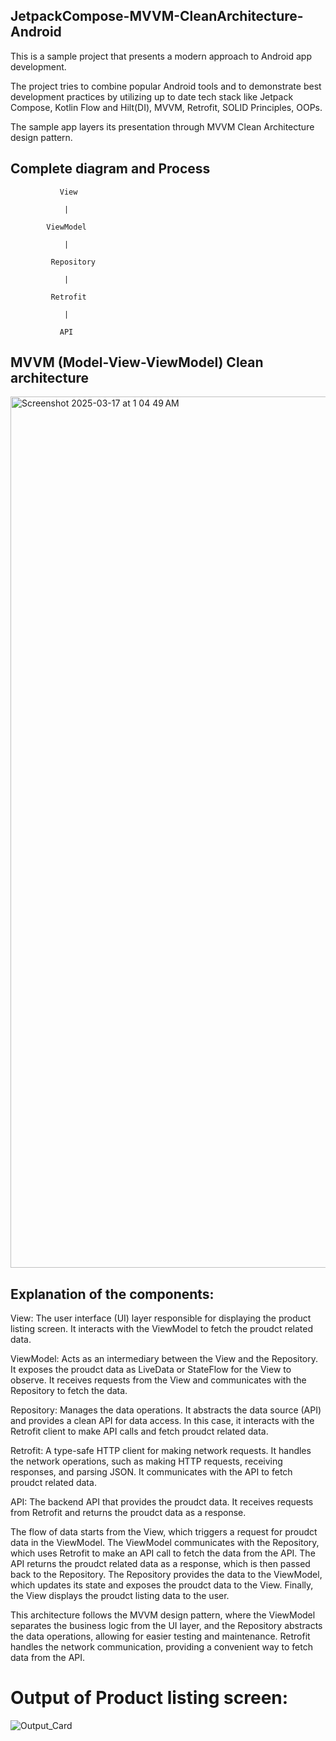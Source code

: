 ## JetpackCompose-MVVM-CleanArchitecture-Android

This is a sample project that presents a modern approach to Android app development.

The project tries to combine popular Android tools and to demonstrate best development practices by utilizing up to date tech stack like Jetpack Compose, Kotlin Flow and Hilt(DI), MVVM, Retrofit, SOLID Principles, OOPs.

The sample app layers its presentation through MVVM Clean Architecture design pattern.


## Complete diagram and Process 
        
               View        
       
                |
   
            ViewModel     
  
                |
        
             Repository    
        
                |
        
             Retrofit      
        
                |
        
               API   

## MVVM (Model-View-ViewModel) Clean architecture 

<img width="1394" alt="Screenshot 2025-03-17 at 1 04 49 AM" src="https://github.com/user-attachments/assets/ff8663ca-54e6-4673-8a24-e6991e988507" />



## Explanation of the components:

View: The user interface (UI) layer responsible for displaying the product listing screen. It interacts with the ViewModel to fetch the proudct related data.

ViewModel: Acts as an intermediary between the View and the Repository. It exposes the proudct data as LiveData or StateFlow for the View to observe. It receives requests from the View and communicates with the Repository to fetch the data.

Repository: Manages the data operations. It abstracts the data source (API) and provides a clean API for data access. In this case, it interacts with the Retrofit client to make API calls and fetch proudct related data.

Retrofit: A type-safe HTTP client for making network requests. It handles the network operations, such as making HTTP requests, receiving responses, and parsing JSON. It communicates with the API to fetch proudct related data.

API: The backend API that provides the proudct data. It receives requests from Retrofit and returns the proudct data as a response.

The flow of data starts from the View, which triggers a request for proudct data in the ViewModel. The ViewModel communicates with the Repository, which uses Retrofit to make an API call to fetch the data from the API. The API returns the proudct related data as a response, which is then passed back to the Repository. The Repository provides the data to the ViewModel, which updates its state and exposes the proudct data to the View. Finally, the View displays the proudct listing data to the user.

This architecture follows the MVVM design pattern, where the ViewModel separates the business logic from the UI layer, and the Repository abstracts the data operations, allowing for easier testing and maintenance. Retrofit handles the network communication, providing a convenient way to fetch data from the API.


# Output of Product listing screen:

![Output_Card](https://github.com/user-attachments/assets/0d6984e1-35c8-4966-adbd-0df20f4a45e8)




